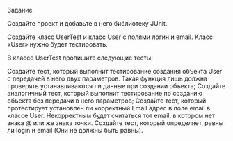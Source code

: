 Задание

Создайте проект и добавьте в него библиотеку JUnit.

Создайте класс UserTest и класс User с полями логин и email. 
Класс «User» нужно будет тестировать.

В классе UserTest пропишите следующие тесты:

Создайте тест, который выполнит тестирование создания объекта User с передачей в него двух параметров. Такая функция лишь должна проверять устанавливаются ли данные при создании объекта;
Создайте аналогичный тест, который выполнит тестирование по созданию объекта без передачи в него параметров;
Создайте тест, который протестирует установлен ли корректный Email адрес в поле email в классе User. Некорректным будет считаться тот email, в котором нет знака @ или же знака точки.
Создайте тест, который определяет, равны ли login и email (Они не должны быть равны).